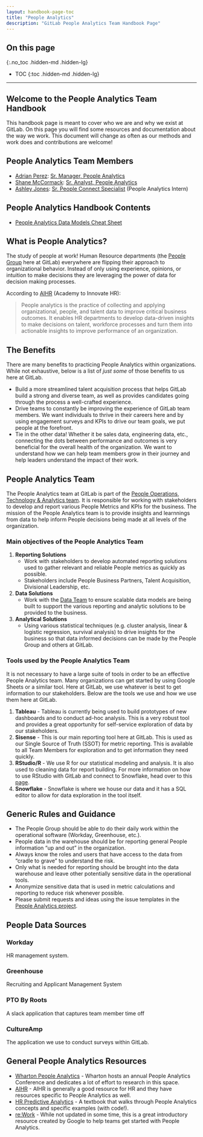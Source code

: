 ```yaml
---
layout: handbook-page-toc
title: "People Analytics"
description: "GitLab People Analytics Team Handbook Page"
---
```


## On this page
{:.no_toc .hidden-md .hidden-lg}

- TOC
{:toc .hidden-md .hidden-lg}

----
## Welcome to the People Analytics Team Handbook

This handbook page is meant to cover who we are and why we exist at GitLab. On this page you will find some resources and documentation about the way we work. This document will change as often as our methods and work does and contributions are welcome!

## People Analytics Team Members

* [Adrian Perez](/company/team/#aperez349): [Sr. Manager, People Analytics](/job-families/people-group/people-systems-and-analytics/#senior-manager-people-analytics)
* [Shane McCormack](/company/team/#mccormack514): [Sr. Analyst, People Analytics](/job-families/people-group/people-systems-and-analytics/#senior-analyst-people-analytics)
* [Ashley Jones](/company/team/#asjones): [Sr. People Connect Specialist](/job-families/people-group/people-connect/#senior-people-connect-specialist) (People Analytics Intern)

## People Analytics Handbook Contents

* [People Analytics Data Models Cheat Sheet](/handbook/people-group/people-ops-tech-analytics/people-analytics/data-model-cheat-sheet/)

## What is People Analytics?

The study of people at work! Human Resource departments (the [People Group](/handbook/people-group/) here at GitLab) everywhere are flipping their approach to organizational behavior. Instead of only using experience, opinions, or intuition to make decisions they are leveraging the power of data for decision making processes.

According to [AIHR](https://www.aihr.com/blog/people-analytics/) (Academy to Innovate HR):

> People analytics is the practice of collecting and applying organizational, people, and talent data to improve critical business outcomes. It enables HR departments to develop data-driven insights to make decisions on talent, workforce processes and turn them into actionable insights to improve performance of an organization. 

## The Benefits

There are many benefits to practicing People Analytics within organizations. While not exhaustive, below is a list of _just some_ of those benefits to us here at GitLab.

- Build a more streamlined talent acquisition process that helps GitLab build a strong and diverse team, as well as provides candidates going through the process a well-crafted experience.
- Drive teams to constantly be improving the experience of GitLab team members. We want individuals to thrive in their careers here and by using engagement surveys and KPIs to drive our team goals, we put people at the forefront.
- Tie in the other data! Whether it be sales data, engineering data, etc., connecting the dots between performance and outcomes is very beneficial for the overall health of the organization. We want to understand how we can help team members grow in their journey and help leaders understand the impact of their work.

## People Analytics Team

The People Analytics team at GitLab is part of the [People Operations, Technology & Analytics team](https://about.gitlab.com/handbook/people-group/people-ops-tech-analytics/). It is responsible for working with stakeholders to develop and report various People Metrics and KPIs for the business. The mission of the People Analytics team is to provide insights and learnnings from data to help inform People decisions being made at all levels of the organization.

### Main objectives of the People Analytics Team

1. **Reporting Solutions** 
    - Work with stakeholders to develop automated reporting solutions used to gather relevant and reliable People metrics as quickly as possible.
    - Stakeholders include People Business Partners, Talent Acquisition, Divisional Leadership, etc.
1. **Data Solutions**
    - Work with the [Data Team](/handbook/business-technology/data-team/) to ensure scalable data models are being built to support the various reporting and analytic solutions to be provided to the business. 
1. **Analytical Solutions**
    - Using various statistical techniques (e.g. cluster analysis, linear & logistic regression, survival analysis) to drive insights for the business so that data informed decisions can be made by the People Group and others at GitLab.

### Tools used by the People Analytics Team

It is not necessary to have a large suite of tools in order to be an effective People Analytics team. Many organizations can get started by using Google Sheets or a similar tool. Here at GitLab, we use whatever is best to get information to our stakeholders. Below are the tools we use and how we use them here at GitLab.

1. **Tableau** - Tableau is currently being used to build prototypes of new dashboards and to conduct ad-hoc analysis. This is a very robust tool and provides a great opportunity for self-service exploration of data by our stakeholders.
1. **Sisense** - This is our main reporting tool here at GitLab. This is used as our Single Source of Truth (SSOT) for metric reporting. This is available to all Team Members for exploration and to get information they need quickly. 
1. **RStudio/R** - We use R for our statistical modeling and analysis. It is also used to cleaning data for report building. For more information on how to use RStudio with GitLab and connect to Snowflake, head over to this [page](https://about.gitlab.com/handbook/business-technology/data-team/platform/rstudio/). 
1. **Snowflake** - Snowflake is where we house our data and it has a SQL editor to allow for data exploration in the tool itself. 

## Generic Rules and Guidance

- The People Group should be able to do their daily work within the operational software (Workday, Greenhouse, etc.).
- People data in the warehouse should be for reporting general People information “up and out” in the organization.
- Always know the roles and users that have access to the data from “cradle to grave” to understand the risk.
- Only what is needed for reporting should be brought into the data warehouse and leave other potentially sensitive data in the operational tools.
- Anonymize sensitive data that is used in metric calculations and reporting to reduce risk whenever possible.
- Please submit requests and ideas using the issue templates in the [People Analytics project](https://gitlab.com/gitlab-com/people-group/people-operations/people-analytics2/).

## People Data Sources

### Workday
HR management system.
### Greenhouse
Recruiting and Applicant Management System
### PTO By Roots
A slack application that captures team member time off
### CultureAmp
The application we use to conduct surveys within GitLab.


## General People Analytics Resources

- [Wharton People Analytics](https://analytics.wharton.upenn.edu/programs/wharton-people-analytics/) - Wharton hosts an annual People Analytics Conference and dedicates a lot of effort to research in this space.
- [AIHR](https://www.aihr.com/blog/people-analytics-resource-library/) - AIHR is generally a good resource for HR and they have resources specific to People Analytics as well.
- [HR Predictive Analytics](https://www.koganpage.com/product/predictive-hr-analytics-9780749484446) - A textbook that walks through People Analytics concepts and specific examples (with code!).
- [re:Work](https://rework.withgoogle.com/subjects/people-analytics/) - While not updated in some time, this is a great introductory resource created by Google to help teams get started with People Analytics.
